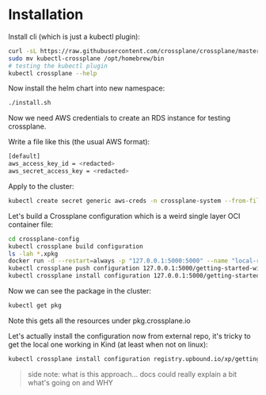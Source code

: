 # Installation
Install cli (which is just a kubectl plugin):
```bash
curl -sL https://raw.githubusercontent.com/crossplane/crossplane/master/install.sh | sh
sudo mv kubectl-crossplane /opt/homebrew/bin
# testing the kubectl plugin
kubectl crossplane --help
```

Now install the helm chart into new namespace:
```bash
./install.sh
```

Now we need AWS credentials to create an RDS instance for testing crossplane.

Write a file like this (the usual AWS format):
```bash
[default]
aws_access_key_id = <redacted>
aws_secret_access_key = <redacted>
```

Apply to the cluster:
```bash
kubectl create secret generic aws-creds -n crossplane-system --from-file=creds=./creds.conf
```

Let's build a Crossplane configuration which is a weird single layer OCI container file:
```bash
cd crossplane-config
kubectl crossplane build configuration
ls -lah *.xpkg
docker run -d --restart=always -p "127.0.0.1:5000:5000" --name "local-registry" registry:2
kubectl crossplane push configuration 127.0.0.1:5000/getting-started-with-aws:v1.7.0
kubectl crossplane install configuration 127.0.0.1:5000/getting-started-with-aws:v1.7.0
```

Now we can see the package in the cluster:
```bash
kubectl get pkg
```
Note this gets all the resources under pkg.crossplane.io

Let's actually install the configuration now from external repo, it's tricky to get the local one working in Kind (at least when not on linux):
```bash
kubectl crossplane install configuration registry.upbound.io/xp/getting-started-with-aws:v1.7.0
```

> side note: what is this approach... docs could really explain a bit what's going on and WHY


